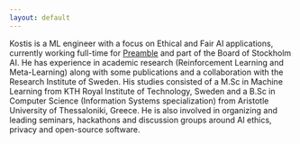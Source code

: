 ```yaml
---
layout: default
---
```


Kostis is a ML engineer with a focus on Ethical and Fair AI applications, currently working full-time for [Preamble](https://www.preamble.com/) and part of the Board of Stockholm AI. He has experience in academic research (Reinforcement Learning and Meta-Learning) along with some publications and a collaboration with the Research Institute of Sweden. His studies consisted of a M.Sc in Machine Learning from KTH Royal Institute of Technology, Sweden and a B.Sc in Computer Science (Information Systems specialization) from Aristotle University of Thessaloniki, Greece. He is also involved in organizing and leading seminars, hackathons and discussion groups around AI ethics, privacy and open-source software.
